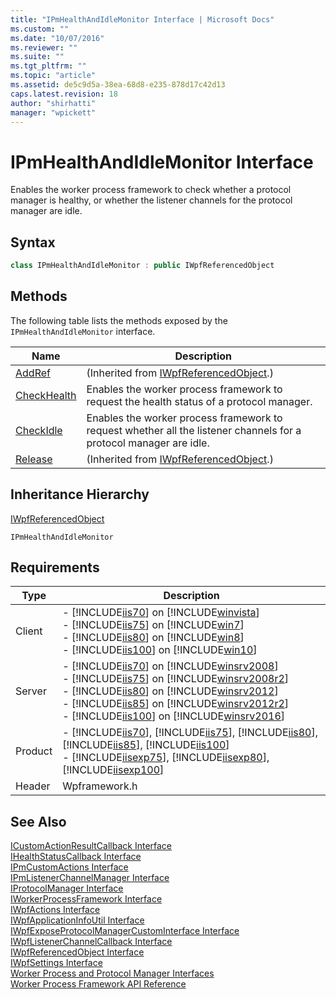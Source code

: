 ```yaml
---
title: "IPmHealthAndIdleMonitor Interface | Microsoft Docs"
ms.custom: ""
ms.date: "10/07/2016"
ms.reviewer: ""
ms.suite: ""
ms.tgt_pltfrm: ""
ms.topic: "article"
ms.assetid: de5c9d5a-38ea-68d8-e235-878d17c42d13
caps.latest.revision: 18
author: "shirhatti"
manager: "wpickett"
---
```

# IPmHealthAndIdleMonitor Interface
Enables the worker process framework to check whether a protocol manager is healthy, or whether the listener channels for the protocol manager are idle.  
  
## Syntax  
  
```cpp  
class IPmHealthAndIdleMonitor : public IWpfReferencedObject  
```  
  
## Methods  
 The following table lists the methods exposed by the `IPmHealthAndIdleMonitor` interface.  
  
|Name|Description|  
|----------|-----------------|  
|[AddRef](../../../webdevelopment-reference\native-code-api\webdev-native-api-reference/iwpfreferencedobject-addref-method.md)|(Inherited from [IWpfReferencedObject](../../../webdevelopment-reference\native-code-api\webdev-native-api-reference/iwpfreferencedobject-interface.md).)|  
|[CheckHealth](../../../webdevelopment-reference\native-code-api\webdev-native-api-reference/ipmhealthandidlemonitor-checkhealth-method.md)|Enables the worker process framework to request the health status of a protocol manager.|  
|[CheckIdle](../../../webdevelopment-reference\native-code-api\webdev-native-api-reference/ipmhealthandidlemonitor-checkidle-method.md)|Enables the worker process framework to request whether all the listener channels for a protocol manager are idle.|  
|[Release](../../../webdevelopment-reference\native-code-api\webdev-native-api-reference/iwpfreferencedobject-release-method.md)|(Inherited from [IWpfReferencedObject](../../../webdevelopment-reference\native-code-api\webdev-native-api-reference/iwpfreferencedobject-interface.md).)|  
  
## Inheritance Hierarchy  
 [IWpfReferencedObject](../../../webdevelopment-reference\native-code-api\webdev-native-api-reference/iwpfreferencedobject-interface.md)  
  
 `IPmHealthAndIdleMonitor`  
  
## Requirements  
  
|Type|Description|  
|----------|-----------------|  
|Client|-   [!INCLUDE[iis70](../../../wmi-provider/includes/iis70-md.md)] on [!INCLUDE[winvista](../../../wmi-provider/includes/winvista-md.md)]<br />-   [!INCLUDE[iis75](../../../wmi-provider/includes/iis75-md.md)] on [!INCLUDE[win7](../../../wmi-provider/includes/win7-md.md)]<br />-   [!INCLUDE[iis80](../../../wmi-provider/includes/iis80-md.md)] on [!INCLUDE[win8](../../../wmi-provider/includes/win8-md.md)]<br />-   [!INCLUDE[iis100](../../../wmi-provider/includes/iis100-md.md)] on [!INCLUDE[win10](../../../wmi-provider/includes/win10-md.md)]|  
|Server|-   [!INCLUDE[iis70](../../../wmi-provider/includes/iis70-md.md)] on [!INCLUDE[winsrv2008](../../../wmi-provider/includes/winsrv2008-md.md)]<br />-   [!INCLUDE[iis75](../../../wmi-provider/includes/iis75-md.md)] on [!INCLUDE[winsrv2008r2](../../../wmi-provider/includes/winsrv2008r2-md.md)]<br />-   [!INCLUDE[iis80](../../../wmi-provider/includes/iis80-md.md)] on [!INCLUDE[winsrv2012](../../../wmi-provider/includes/winsrv2012-md.md)]<br />-   [!INCLUDE[iis85](../../../wmi-provider/includes/iis85-md.md)] on [!INCLUDE[winsrv2012r2](../../../wmi-provider/includes/winsrv2012r2-md.md)]<br />-   [!INCLUDE[iis100](../../../wmi-provider/includes/iis100-md.md)] on [!INCLUDE[winsrv2016](../../../wmi-provider/includes/winsrv2016-md.md)]|  
|Product|-   [!INCLUDE[iis70](../../../wmi-provider/includes/iis70-md.md)], [!INCLUDE[iis75](../../../wmi-provider/includes/iis75-md.md)], [!INCLUDE[iis80](../../../wmi-provider/includes/iis80-md.md)], [!INCLUDE[iis85](../../../wmi-provider/includes/iis85-md.md)], [!INCLUDE[iis100](../../../wmi-provider/includes/iis100-md.md)]<br />-   [!INCLUDE[iisexp75](../../../webdevelopment-reference\native-code-api\webdev-native-api-reference/includes/iisexp75-md.md)], [!INCLUDE[iisexp80](../../../webdevelopment-reference\native-code-api\webdev-native-api-reference/includes/iisexp80-md.md)], [!INCLUDE[iisexp100](../../../webdevelopment-reference\native-code-api\webdev-native-api-reference/includes/iisexp100-md.md)]|  
|Header|Wpframework.h|  
  
## See Also  
 [ICustomActionResultCallback Interface](../../../webdevelopment-reference\native-code-api\webdev-native-api-reference/icustomactionresultcallback-interface.md)   
 [IHealthStatusCallback Interface](../../../webdevelopment-reference\native-code-api\webdev-native-api-reference/ihealthstatuscallback-interface.md)   
 [IPmCustomActions Interface](../../../webdevelopment-reference\native-code-api\webdev-native-api-reference/ipmcustomactions-interface.md)   
 [IPmListenerChannelManager Interface](../../../webdevelopment-reference\native-code-api\webdev-native-api-reference/ipmlistenerchannelmanager-interface.md)   
 [IProtocolManager Interface](../../../webdevelopment-reference\native-code-api\webdev-native-api-reference/iprotocolmanager-interface.md)   
 [IWorkerProcessFramework Interface](../../../webdevelopment-reference\native-code-api\webdev-native-api-reference/iworkerprocessframework-interface.md)   
 [IWpfActions Interface](../../../webdevelopment-reference\native-code-api\webdev-native-api-reference/iwpfactions-interface.md)   
 [IWpfApplicationInfoUtil Interface](../../../webdevelopment-reference\native-code-api\webdev-native-api-reference/iwpfapplicationinfoutil-interface.md)   
 [IWpfExposeProtocolManagerCustomInterface Interface](../../../webdevelopment-reference\native-code-api\webdev-native-api-reference/iwpfexposeprotocolmanagercustominterface-interface.md)   
 [IWpfListenerChannelCallback Interface](../../../webdevelopment-reference\native-code-api\webdev-native-api-reference/iwpflistenerchannelcallback-interface.md)   
 [IWpfReferencedObject Interface](../../../webdevelopment-reference\native-code-api\webdev-native-api-reference/iwpfreferencedobject-interface.md)   
 [IWpfSettings Interface](../../../webdevelopment-reference\native-code-api\webdev-native-api-reference/iwpfsettings-interface.md)   
 [Worker Process and Protocol Manager Interfaces](../../../webdevelopment-reference\native-code-api\webdev-native-api-reference/worker-process-and-protocol-manager-interfaces.md)   
 [Worker Process Framework API Reference](../../../webdevelopment-reference\native-code-api\webdev-native-api-reference/worker-process-framework-api-reference.md)
